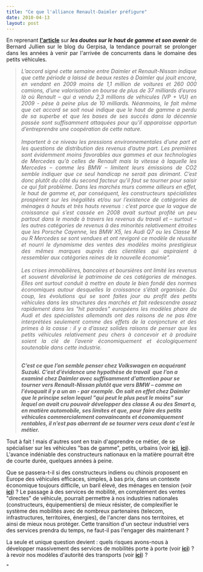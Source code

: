 ```yaml
---
title: "Ce que l'alliance Renault-Daimler préfigure"
date: 2010-04-13
layout: post
---
```


<p style="text-align: justify">En reprenant <strong><a href="http://leblog.gerpisa.org/node/945" target="_blank">l'article</a></strong> sur <em><strong>les doutes sur le haut de gamme et son avenir</strong></em> de Bernard Jullien sur le blog du Gerpisa, la tendance pourrait se prolonger dans les années à venir par l'arrivée de concurrents dans le domaine des petits véhicules.</p> <blockquote> <p style="text-align: justify"><em>L’accord signé cette semaine entre Daimler et Renault-Nissan indique que cette période a laissé de beaux restes à Daimler qui jouit encore, en vendant en 2009 moins de 1,1 million de voitures et 260 000 camions, d’une valorisation en bourse de plus de 37 milliards d’euros là où Renault – qui a vendu 2,3 millions de véhicules (VP + VU) en 2009 - pèse à peine plus de 10 milliards. Néanmoins, le fait même que cet accord se soit noué indique que le haut de gamme a perdu de sa superbe et que les bases de ses succès dans la décennie passée sont suffisamment attaquées pour qu’il apparaisse opportun d’entreprendre une coopération de cette nature.<br /><br />Importent à ce niveau les pressions environnementales d’une part et les questions de distribution des revenus d’autre part. Les premières sont évidemment moins favorables aux gammes et aux technologies de Mercedes qu’à celles de Renault mais la vitesse à laquelle les Mercedes – comme les BMW – limitent leurs émissions de CO2 semble indiquer que ce seul handicap ne serait pas dirimant. C’est donc plutôt du côté du second facteur qu’il faut se tourner pour saisir ce qui fait problème. Dans les marchés murs comme ailleurs en effet, le haut de gamme et, par conséquent, les constructeurs spécialistes prospèrent sur les inégalités et/ou sur l’existence de catégories de ménages à hauts et très hauts revenus : c’est parce que la vague de croissance qui s’est cassée en 2008 avait surtout profité un peu partout dans le monde à travers les revenus du travail et – surtout – les autres catégories de revenus à des minorités relativement étroites que les Porsche Cayenne, les BMW X5, les Audi Q7 ou les Classe M ou R Mercedes se sont vendues et ont revigoré ce modèle de réussite et nourri le dynamisme des ventes des modèles moins prestigieux des mêmes marques auprès des clientèles qui aspiraient à ressembler aux catégories reines de la nouvelle économie".<br /><br />Les crises immobilières, bancaires et boursières ont limité les revenus et souvent dévalorisé le patrimoine de ces catégories de ménages. Elles ont surtout conduit à mettre en doute le bien fondé des normes économiques autour desquelles la croissance s’était organisée. Du coup, les évolutions qui se sont faites jour au profit des petits véhicules dans les structures des marchés et fait redescendre assez rapidement dans les "hit parades" européens les modèles phare de Audi et des spécialistes allemands ont des raisons de ne pas être interprétées seulement comme des effets de la conjoncture et des primes à la casse : il y a d’assez solides raisons de penser que les petits véhicules relativement peu chers à concevoir et à produire soient la clé de l’avenir économiquement et écologiquement soutenable dans cette industrie. </em></p> <p style=""text-align: justify""><em><br /><strong>C’est ce que l’on semble penser chez Volkswagen en acquérant Suzuki. C’est d’évidence une hypothèse de travail  que l’on a examiné chez Daimler avec suffisamment d’attention pour se tourner vers Renault-Nissan plutôt que vers BMW – comme on l’évoquait il y a un an - par exemple. On sait en effet chez Daimler que le principe selon lequel "qui peut le plus peut le moins" sur lequel on avait cru pouvoir développer des classe A ou des Smart a, en matière automobile, ses limites et que, pour faire des petits véhicules commercialement convaincants et économiquement rentables, il n’est pas aberrant de se tourner vers ceux dont c’est le métier.</strong></em></p></blockquote> <p dir=""ltr"" style=""text-align: justify"">Tout à fait ! mais d'autres sont en train d'apprendre ce métier, de se spécialiser sur les véhicules "bas de gamme", petits, urbains (voir <strong><a href=""/2010/01/pendant-ce-temps-la-a-new-delhi-un-salon-automobile.html"" target=""_blank"">ici</a></strong>, <strong><a href=""/2010/01/qui-sera-capable-de-faire-un-gmp-de-20-kw-au-meilleur-prix-.html"" target=""_blank"">ici</a></strong>). L'avance indéniable des constructeurs nationaux en la matière pourrait être de courte durée, quelques années à peine. </p> <p dir=""ltr"" style=""text-align: justify"">Que se passera-t-il si des constructeurs indiens ou chinois proposent en Europe des véhicules efficaces, simples, à bas prix, dans un contexte économique toujours difficile, un baril élevé, des ménages en tension (voir <strong><a href=""/2010/01/vers-des-voitures-a-tres-bas-prix.html"" target=""_blank"">ici</a></strong>) ? Le passage à des services de mobilité, en complément des ventes "directes" de véhicule, pourrait permettre à nos industries nationales (constructeurs, équipementiers) de mieux résister, de complexifier le système des mobilités avec de nombreux partenaires (telecom, infrastructures, territoires, énergies), de l'ancrer dans nos territoires, et ainsi de mieux nous protéger. Cette transition d'un secteur industriel vers des services prendra du temps, ne faut-il pas l'engager dès maintenant ?</p> <p dir=""ltr"" style=""text-align: justify"">La seule et unique question devient : quels risques avons-nous à développer massivement des services de mobilités porte à porte (voir <strong><a href=""/2009/11/le-passage-de-lobjet-vehicule-aux-services-de-mobilite-une-chance.html"" target=""_blank"">ici</a></strong>) ? à revoir nos modèles d'autorité des transports (voir <strong><a href=""/2009/11/autorite-des-transports-vers-une-revolution.html"" target=""_blank"">ici</a></strong>) ? </p>"